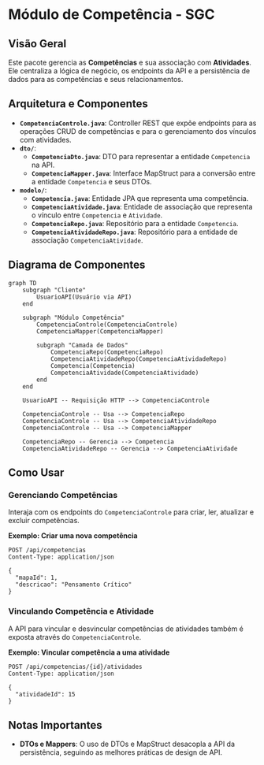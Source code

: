 # Módulo de Competência - SGC

## Visão Geral
Este pacote gerencia as **Competências** e sua associação com **Atividades**. Ele centraliza a lógica de negócio, os endpoints da API e a persistência de dados para as competências e seus relacionamentos.

## Arquitetura e Componentes

- **`CompetenciaControle.java`**: Controller REST que expõe endpoints para as operações CRUD de competências e para o gerenciamento dos vínculos com atividades.
- **`dto/`**:
  - **`CompetenciaDto.java`**: DTO para representar a entidade `Competencia` na API.
  - **`CompetenciaMapper.java`**: Interface MapStruct para a conversão entre a entidade `Competencia` e seus DTOs.
- **`modelo/`**:
  - **`Competencia.java`**: Entidade JPA que representa uma competência.
  - **`CompetenciaAtividade.java`**: Entidade de associação que representa o vínculo entre `Competencia` e `Atividade`.
  - **`CompetenciaRepo.java`**: Repositório para a entidade `Competencia`.
  - **`CompetenciaAtividadeRepo.java`**: Repositório para a entidade de associação `CompetenciaAtividade`.

## Diagrama de Componentes
```mermaid
graph TD
    subgraph "Cliente"
        UsuarioAPI(Usuário via API)
    end

    subgraph "Módulo Competência"
        CompetenciaControle(CompetenciaControle)
        CompetenciaMapper(CompetenciaMapper)

        subgraph "Camada de Dados"
            CompetenciaRepo(CompetenciaRepo)
            CompetenciaAtividadeRepo(CompetenciaAtividadeRepo)
            Competencia(Competencia)
            CompetenciaAtividade(CompetenciaAtividade)
        end
    end

    UsuarioAPI -- Requisição HTTP --> CompetenciaControle

    CompetenciaControle -- Usa --> CompetenciaRepo
    CompetenciaControle -- Usa --> CompetenciaAtividadeRepo
    CompetenciaControle -- Usa --> CompetenciaMapper

    CompetenciaRepo -- Gerencia --> Competencia
    CompetenciaAtividadeRepo -- Gerencia --> CompetenciaAtividade
```

## Como Usar

### Gerenciando Competências
Interaja com os endpoints do `CompetenciaControle` para criar, ler, atualizar e excluir competências.

**Exemplo: Criar uma nova competência**
```http
POST /api/competencias
Content-Type: application/json

{
  "mapaId": 1,
  "descricao": "Pensamento Crítico"
}
```

### Vinculando Competência e Atividade
A API para vincular e desvincular competências de atividades também é exposta através do `CompetenciaControle`.

**Exemplo: Vincular competência a uma atividade**
```http
POST /api/competencias/{id}/atividades
Content-Type: application/json

{
  "atividadeId": 15
}
```

## Notas Importantes
- **DTOs e Mappers**: O uso de DTOs e MapStruct desacopla a API da persistência, seguindo as melhores práticas de design de API.
